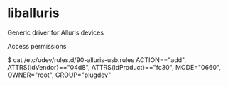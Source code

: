 # liballuris
Generic driver for Alluris devices

Access permissions

$ cat /etc/udev/rules.d/90-alluris-usb.rules
ACTION=="add", ATTRS{idVendor}=="04d8", ATTRS{idProduct}=="fc30", MODE="0660", OWNER="root", GROUP="plugdev"
